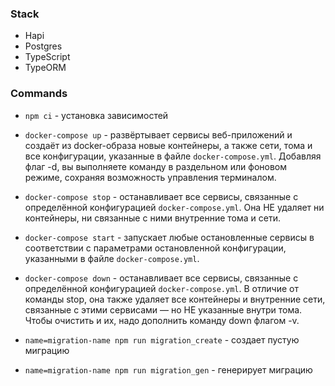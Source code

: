 ### Stack

- Hapi
- Postgres
- TypeScript
- TypeORM

### Commands
- `npm ci` - установка зависимостей

- `docker-compose up` - развёртывает сервисы веб-приложений и создаёт из docker-образа новые контейнеры, а также сети, тома и все конфигурации, указанные в файле `docker-compose.yml`. Добавляя флаг -d, вы выполняете команду в раздельном или фоновом режиме, сохраняя возможность управления терминалом.
- `docker-compose stop` - останавливает все сервисы, связанные с определённой конфигурацией `docker-compose.yml`. Она НЕ удаляет ни контейнеры, ни связанные с ними внутренние тома и сети.
- `docker-compose start` - запускает любые остановленные сервисы в соответствии с параметрами остановленной конфигурации, указанными в файле `docker-compose.yml`.
- `docker-compose down` - останавливает все сервисы, связанные с определённой конфигурацией `docker-compose.yml`. В отличие от команды stop, она также удаляет все контейнеры и внутренние сети, связанные с этими сервисами — но НЕ указанные внутри тома. Чтобы очистить и их, надо дополнить команду down флагом -v.

- `name=migration-name npm run migration_create` - создает пустую миграцию
- `name=migration-name npm run migration_gen` - генерирует миграцию
